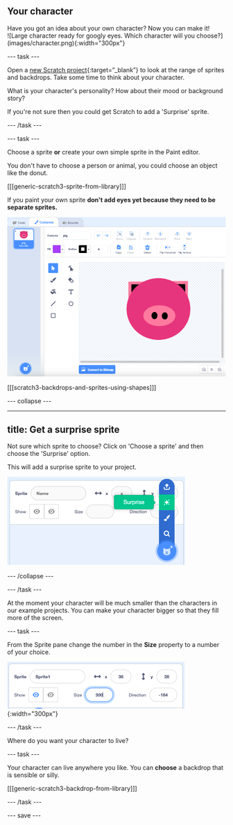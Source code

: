 ## Your character

<div style="display: flex; flex-wrap: wrap">
<div style="flex-basis: 200px; flex-grow: 1; margin-right: 15px;">
Have you got an idea about your own character? Now you can make it!
</div>
<div>
![Large character ready for googly eyes. Which character will you choose?](images/character.png){:width="300px"}    
</div>
</div>

--- task ---

Open a [new Scratch project](https://scratch.mit.edu/projects/editor){:target=”_blank”} to look at the range of sprites and backdrops. Take some time to think about your character.

What is your character's personality? How about their mood or background story? 

If you're not sure then you could get Scratch to add a 'Surprise' sprite.

--- /task ---

--- task ---

Choose a sprite **or** create your own simple sprite in the Paint editor.

You don't have to choose a person or animal, you could choose an object like the donut.

[[[generic-scratch3-sprite-from-library]]]

If you paint your own sprite **don't add eyes yet because they need to be separate sprites.**

![Pig costume created using the paint editor](images/pig-costume.png)

[[[scratch3-backdrops-and-sprites-using-shapes]]]

--- collapse ---

---
title: Get a surprise sprite
---

Not sure which sprite to choose? Click on 'Choose a sprite' and then choose the 'Surprise' option. 

This will add a surprise sprite to your project.

![Surprise sprite option highlighted](images/surprise-sprite.png)


--- /collapse ---

--- /task ---

At the moment your character will be much smaller than the characters in our example projects. You can make your character bigger so that they fill more of the screen.

--- task ---

From the Sprite pane change the number in the **Size** property to a number of your choice. 

![The size property in the Sprite pane](images/size-property.png){:width="300px"}

--- /task ---

Where do you want your character to live? 

--- task ---

Your character can live anywhere you like. You can **choose** a backdrop that is sensible or silly. 

[[[generic-scratch3-backdrop-from-library]]]

--- /task ---

--- save ---
